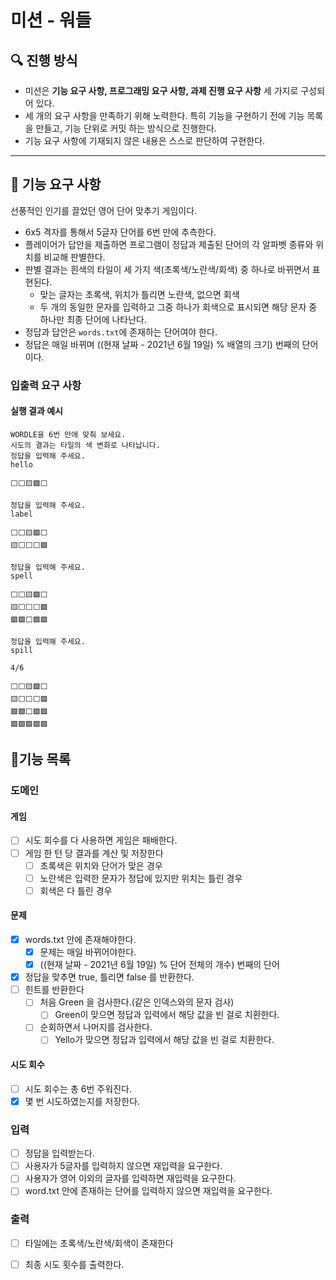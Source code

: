 # 미션 - 워들

## 🔍 진행 방식

- 미션은 **기능 요구 사항, 프로그래밍 요구 사항, 과제 진행 요구 사항** 세 가지로 구성되어 있다.
- 세 개의 요구 사항을 만족하기 위해 노력한다. 특히 기능을 구현하기 전에 기능 목록을 만들고, 기능 단위로 커밋 하는 방식으로 진행한다.
- 기능 요구 사항에 기재되지 않은 내용은 스스로 판단하여 구현한다.

---

## 🚀 기능 요구 사항

선풍적인 인기를 끌었던 영어 단어 맞추기 게임이다.

- 6x5 격자를 통해서 5글자 단어를 6번 만에 추측한다.
- 플레이어가 답안을 제출하면 프로그램이 정답과 제출된 단어의 각 알파벳 종류와 위치를 비교해 판별한다.
- 판별 결과는 흰색의 타일이 세 가지 색(초록색/노란색/회색) 중 하나로 바뀌면서 표현된다.
   - 맞는 글자는 초록색, 위치가 틀리면 노란색, 없으면 회색
   - 두 개의 동일한 문자를 입력하고 그중 하나가 회색으로 표시되면 해당 문자 중 하나만 최종 단어에 나타난다.
- 정답과 답안은 `words.txt`에 존재하는 단어여야 한다.
- 정답은 매일 바뀌며 ((현재 날짜 - 2021년 6월 19일) % 배열의 크기) 번째의 단어이다.

### 입출력 요구 사항

#### 실행 결과 예시

```
WORDLE을 6번 만에 맞춰 보세요.
시도의 결과는 타일의 색 변화로 나타납니다.
정답을 입력해 주세요.
hello

⬜⬜🟨🟩⬜

정답을 입력해 주세요.
label

⬜⬜🟨🟩⬜
🟨⬜⬜⬜🟩

정답을 입력해 주세요.
spell

⬜⬜🟨🟩⬜
🟨⬜⬜⬜🟩
🟩🟩⬜🟩🟩

정답을 입력해 주세요.
spill

4/6

⬜⬜🟨🟩⬜
🟨⬜⬜⬜🟩
🟩🟩⬜🟩🟩
🟩🟩🟩🟩🟩
```
## 📄기능 목록

### 도메인
#### 게임
 - [ ] 시도 회수를 다 사용하면 게임은 패배한다.
 - [ ] 게임 한 턴 당 결과를 계산 및 저장한다
   - [ ] 초록색은 위치와 단어가 맞은 경우
   - [ ] 노란색은 입력한 문자가 정답에 있지만 위치는 틀린 경우
   - [ ] 회색은 다 틀린 경우

#### 문제
 - [x] words.txt 안에 존재해야한다.
   - [x] 문제는 매일 바뀌어야한다.
   - [x] ((현재 날짜 - 2021년 6월 19일) % 단어 전체의 개수) 번째의 단어
 - [x] 정답을 맞추면 true, 틀리면 false 를 반환한다.
 - [ ] 힌트를 반환한다
   - [ ] 처음 Green 을 검사한다.(같은 인덱스와의 문자 검사)
     - [ ] Green이 맞으면 정답과 입력에서 해당 값을 빈 걸로 치환한다.
   - [ ] 순회하면서 나머지를 검사한다.
     - [ ] Yello가 맞으면 정답과 입력에서 해당 값을 빈 걸로 치환한다.
   
#### 시도 회수
 - [ ] 시도 회수는 총 6번 주워진다.
 - [x] 몇 번 시도하였는지를 저장한다.

### 입력
 - [ ] 정답을 입력받는다. 
 - [ ] 사용자가 5글자를 입력하지 않으면 재입력을 요구한다.
 - [ ] 사용자가 영어 이외의 글자를 입력하면 재입력을 요구한다.
 - [ ] word.txt 안에 존재하는 단어를 입력하지 않으면 재입력을 요구한다. 

### 출력
 - [ ] 타일에는 초록색/노란색/회색이 존재한다
 - [ ] 최종 시도 횟수를 출력한다.

